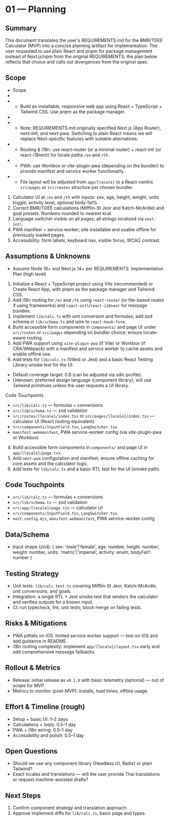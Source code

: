 # 01 — Planning

## Summary

This document translates the user's REQUIREMENTS.md for the BMR/TDEE Calculator (MVP) into a concise planning artifact for implementation. The user requested to use plain React and pnpm for package management instead of Next.js/npm from the original REQUIREMENTS; the plan below reflects that choice and calls out divergences from the original spec.

## Scope

-   Scope
-
-   -   Build an installable, responsive web app using React + TypeScript + Tailwind CSS. Use pnpm as the package manager.
-
-   -   Note: REQUIREMENTS.md originally specified Next.js (App Router), next-intl, and next-pwa. Switching to plain React means we will replace Next-specific features with suitable alternatives:
-   -   Routing & i18n: use react-router (or a minimal router) + react-intl (or react-i18next) for locale paths `/en` and `/th`.
-   -   PWA: use Workbox or vite-plugin-pwa (depending on the bundler) to provide manifest and service worker functionality.
-   -   File layout will be adjusted from `app/[locale]` to a React-centric `src/pages` or `src/routes` structure per chosen bundler.

1. Calculator UI at `/en` and `/th` with inputs: sex, age, height, weight, units toggle, activity level, optional body-fat%.
2. Correct BMR/TDEE calculations (Mifflin-St Jeor and Katch-McArdle) and goal presets. Numbers rounded to nearest kcal.
3. Language switcher visible on all pages; all strings localized via `next-intl`.
4. PWA manifest + service worker; site installable and usable offline for previously loaded pages.
5. Accessibility: form labels, keyboard nav, visible focus, WCAG contrast.

## Assumptions & Unknowns

-   Assume Node 18+ and Next.js 14+ per REQUIREMENTS.
    Implementation Plan (high level)

1. Initialize a React + TypeScript project using Vite (recommended) or Create React App, with pnpm as the package manager and Tailwind CSS.
2. Add i18n routing for `/en` and `/th` using `react-router` (or file-based routes if using frameworks) and `react-intl`/`react-i18next` for message bundles.
3. Implement `lib/calc.ts` with unit conversion and formulas; add zod schema in `lib/schema.ts` and wire to `react-hook-form`.
4. Build accessible form components in `components/` and page UI under `src/routes` or `src/pages` depending on bundler choice; ensure locale-aware routing.
5. Add PWA support using `vite-plugin-pwa` (if Vite) or Workbox (if CRA/Webpack) with a manifest and service worker to cache assets and enable offline use.
6. Add tests for `lib/calc.ts` (Vitest or Jest) and a basic React Testing Library smoke test for the UI.

-   Default coverage target: 0.8 (can be adjusted via sdlc profile).
-   Unknown: preferred design language (component library); will use Tailwind primitives unless the user requests a UI library.

Code Touchpoints

-   `src/lib/calc.ts` — formulas + conversions
-   `src/lib/schema.ts` — zod validation
-   `src/routes/[locale]/index.tsx` or `src/pages/[locale]/index.tsx` — calculator UI (React routing equivalent)
-   `src/components/InputField.tsx`, `LangSwitcher.tsx`
-   `manifest.webmanifest`, PWA service-worker config (via vite-plugin-pwa or Workbox)

4. Build accessible form components in `components/` and page UI in `app/[locale]/page.tsx`.
5. Add `next-pwa` configuration and manifest; ensure offline caching for core assets and the calculator logic.
6. Add tests for `lib/calc.ts` and a basic RTL test for the UI (smoke path).

## Code Touchpoints

-   `src/lib/calc.ts` — formulas + conversions
-   `src/lib/schema.ts` — zod validation
-   `src/app/[locale]/page.tsx` — calculator UI
-   `src/components/InputField.tsx`, `LangSwitcher.tsx`
-   `next.config.mjs`, `manifest.webmanifest`, PWA service-worker config

## Data/Schema

-   Input shape (zod): { sex: 'male'|'female', age: number, height: number, weight: number, units: 'metric'|'imperial', activity: enum, bodyFat?: number }

## Testing Strategy

-   Unit tests: `lib/calc.test.ts` covering Mifflin-St Jeor, Katch-McArdle, unit conversions, and goals.
-   Integration: a single RTL + Jest smoke test that renders the calculator and verifies outputs for a known input.
-   CI: run typecheck, lint, unit tests; block merge on failing tests.

## Risks & Mitigations

-   PWA pitfalls on iOS: limited service worker support — test on iOS and add guidance in README.
-   i18n routing complexity: implement `app/[locale]/layout.tsx` early and add comprehensive message fallbacks.

## Rollout & Metrics

-   Release: initial release as `v0.1.0` with basic telemetry (optional) — out of scope for MVP.
-   Metrics to monitor (post-MVP): installs, load times, offline usage.

## Effort & Timeline (rough)

-   Setup + basic UI: 1–2 days
-   Calculations + tests: 0.5–1 day
-   PWA + i18n wiring: 0.5–1 day
-   Accessibility and polish: 0.5–1 day

## Open Questions

-   Should we use any component library (Headless UI, Radix) or plain Tailwind?
-   Exact locales and translations — will the user provide Thai translations or request machine-assisted drafts?

## Next Steps

1. Confirm component strategy and translation approach.
2. Approve implement diffs for `lib/calc.ts`, basic page and types.
